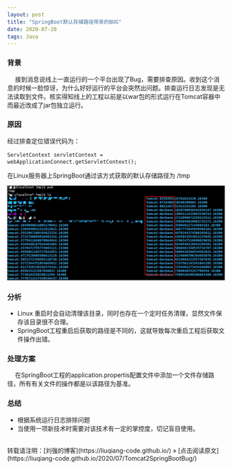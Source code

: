 ```yaml
---
layout: post
title: "SpringBoot默认存储路径带来的BUG"
date: 2020-07-28 
tags: Java  
---
```


### 背景

　 接到消息说线上一直运行的一个平台出现了Bug，需要排查原因。收到这个消息的时候一脸惊讶，为什么好好运行的平台会突然出问题。排查运行日志发现是无法读取到文件。核实得知线上的工程以前是以war包的形式运行在Tomcat容器中而最近改成了jar包独立运行。

### 原因
  
  经过排查定位错误代码为：
  ````
  ServletContext servletContext = webApplicationConnect.getServletContext();
  ````
  在Linux服务器上SpringBoot通过该方式获取的默认存储路径为 /tmp 

<img src="/images/posts/Tomcat2SpringBootBug/image1.png">

### 分析

- Linux 重启时会自动清理该目录，同时也存在一个定时任务清理，显然文件保存该目录很不合理。
- SpringBoot工程重启后获取的路径是不同的，这就导致每次重启工程后获取文件操作出错。

### 处理方案
　 在SpringBoot工程的application.propertis配置文件中添加一个文件存储路径，所有有关文件的操作都是以该路径为基准。

### 总结
- 根据系统运行日志排除问题
- 当使用一项新技术时需要对该技术有一定的掌控度，切记盲目使用。

<br>
转载请注明：[刘强的博客](https://liuqiang-code.github.io/) » [点击阅读原文](https://liuqiang-code.github.io/2020/07/Tomcat2SpringBootBug/)